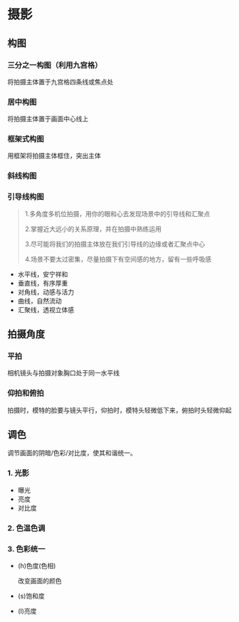 # 摄影

## 构图

### 三分之一构图（利用九宫格）

将拍摄主体置于九宫格四条线或焦点处

### 居中构图

将拍摄主体置于画面中心线上

### 框架式构图

用框架将拍摄主体框住，突出主体

### 斜线构图

### 引导线构图

> 1.多角度多机位拍摄，用你的眼和心去发现场景中的引导线和汇聚点
>
> 2.掌握近大远小的关系原理，并在拍摄中熟练运用
>
> 3.尽可能将我们的拍摄主体放在我们引导线的边缘或者汇聚点中心
>
> 4.场景不要太过密集，尽量拍摄下有空间感的地方，留有一些呼吸感

- 水平线，安宁祥和
- 垂直线，有序厚重
- 对角线，动感与活力
- 曲线，自然流动
- 汇聚线，透视立体感

## 拍摄角度

### 平拍

相机镜头与拍摄对象胸口处于同一水平线

### 仰拍和俯拍

拍摄时，模特的脸要与镜头平行，仰拍时，模特头轻微低下来，俯拍时头轻微仰起

## 调色

调节画面的阴暗/色彩/对比度，使其和谐统一。

### 1. 光影

- 曝光
- 亮度
- 对比度

### 2. 色温色调

### 3. 色彩统一

- (h)色度(色相)

  改变画面的颜色

- (s)饱和度
- (l)亮度

